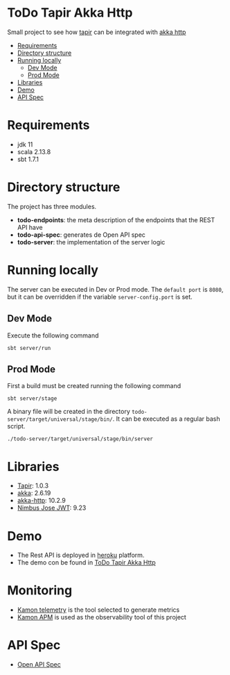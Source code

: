 # ToDo Tapir Akka Http

Small project to see how [tapir](https://tapir.softwaremill.com/en/latest/) can be integrated with
[akka http](https://doc.akka.io/docs/akka-http/current/)

* [Requirements](#requirements)
* [Directory structure](#directory-structure)
* [Running locally](#running-locally)
  * [Dev Mode](#dev-mode)
  * [Prod Mode](#prod-mode)
* [Libraries](#libraries)
* [Demo](#demo)
* [API Spec](#api-spec)

# Requirements

- jdk 11
- scala 2.13.8
- sbt 1.7.1

# Directory structure

The project has three modules.

- **todo-endpoints**: the meta description of the endpoints that the REST API have
- **todo-api-spec**: generates de Open API spec
- **todo-server**: the implementation of the server logic

# Running locally

The server can be executed in Dev or Prod mode. The `default port` is `8080`, but it can be overridden if the
variable `server-config.port` is set.

## Dev Mode

Execute the following command

```shell
sbt server/run
```

## Prod Mode

First a build must be created running the following command

```shell
sbt server/stage
```

A binary file will be created in the directory `todo-server/target/universal/stage/bin/`. It can be executed as a
regular bash script.

```shell
./todo-server/target/universal/stage/bin/server
```

# Libraries

- [Tapir](https://tapir.softwaremill.com/en/latest/): 1.0.3
- [akka](https://akka.io/): 2.6.19
- [akka-http](https://doc.akka.io/docs/akka-http/current/index.html): 10.2.9
- [Nimbus Jose JWT](https://connect2id.com/products/nimbus-jose-jwt): 9.23

# Demo

- The Rest API is deployed in [heroku](https://www.heroku.com/) platform.
- The demo con be found in [ToDo Tapir Akka Http](https://todo-tapir-akka-http.herokuapp.com/)

# Monitoring

- [Kamon telemetry](https://kamon.io/telemetry/) is the tool selected to generate metrics
- [Kamon APM](https://kamon.io/apm/) is used as the observability tool of this project

# API Spec

- [Open API Spec](https://todo-tapir-akka-http.herokuapp.com/api/v0.0/spec)
